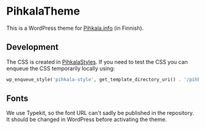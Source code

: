 # PihkalaTheme

This is a WordPress theme for [Pihkala.info](http://pihkala.info) (in Finnish).

## Development

The CSS is created in [PihkalaStyles](https://github.com/Tutrox/PihkalaTheme). If you need to test the CSS you can enqueue the CSS temporarily locally using:

```php
wp_enqueue_style('pihkala-style', get_template_directory_uri() . '/pihkala.dev.css', array(), null);
```

## Fonts

We use Typekit, so the font URL can't sadly be published in the repository. It should be changed in WordPress before activating the theme.
